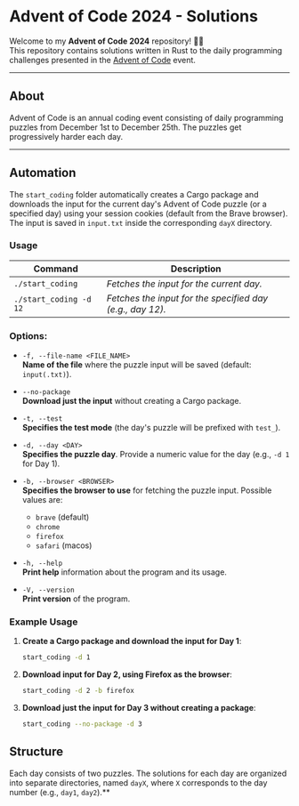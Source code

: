 # Advent of Code 2024 - Solutions  

Welcome to my **Advent of Code 2024** repository! 🎄✨  
This repository contains solutions written in Rust to the daily programming challenges presented in the [Advent of Code](https://adventofcode.com/2024) event.  

---

## About  
Advent of Code is an annual coding event consisting of daily programming puzzles from December 1st to December 25th. The puzzles get progressively harder each day.

---

## Automation

The `start_coding` folder automatically creates a Cargo package and downloads the input for the current day's Advent of Code puzzle (or a specified day) using your session cookies (default from the Brave browser). The input is saved in `input.txt` inside the corresponding `dayX` directory.

### Usage

| Command                | Description                                        |
|------------------------|----------------------------------------------------|
| `./start_coding`       | *Fetches the input for the current day.*           |
| `./start_coding -d 12` | *Fetches the input for the specified day (e.g., day 12).* |

### Options:

- `-f, --file-name <FILE_NAME>`  
  **Name of the file** where the puzzle input will be saved (default: `input(.txt)`).
  
- `--no-package`  
  **Download just the input** without creating a Cargo package.
  
- `-t, --test`  
  **Specifies the test mode** (the day's puzzle will be prefixed with `test_`).
  
- `-d, --day <DAY>`  
  **Specifies the puzzle day**. Provide a numeric value for the day (e.g., `-d 1` for Day 1).
  
- `-b, --browser <BROWSER>`  
  **Specifies the browser to use** for fetching the puzzle input. Possible values are:
  - `brave` (default)
  - `chrome`
  - `firefox`
  - `safari` (macos)

- `-h, --help`  
  **Print help** information about the program and its usage.

- `-V, --version`  
  **Print version** of the program.

### Example Usage

1. **Create a Cargo package and download the input for Day 1**:
    ```bash
    start_coding -d 1
2. **Download input for Day 2, using Firefox as the browser**:
    ```bash
    start_coding -d 2 -b firefox
3. **Download just the input for Day 3 without creating a package**:
    ```bash
    start_coding --no-package -d 3

## Structure  
Each day consists of two puzzles. The solutions for each day are organized into separate directories, named `dayX`, where `X` corresponds to the day number (e.g., `day1`, `day2`).**  

